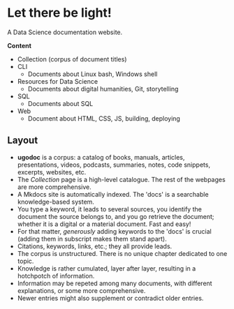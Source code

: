 # Let there be light!

A Data Science documentation website.

**Content**

- Collection (corpus of document titles)
- CLI
	- Documents about Linux bash, Windows shell
- Resources for Data Science
	- Documents about digital humanities, Git, storytelling
- SQL
	- Documents about SQL
- Web
	- Document about HTML, CSS, JS, building, deploying

## Layout

- **ugodoc** is a corpus: a catalog of books, manuals, articles, presentations, videos, podcasts, summaries, notes, code snippets, excerpts, websites, etc.
- The *Collection* page is a high-level catalogue. The rest of the webpages are more comprehensive.
- A Mkdocs site is automatically indexed. The 'docs' is a searchable knowledge-based system. 
- You type a keyword, it leads to several sources, you identify the document the source belongs to, and you go retrieve the document; whether it is a digital or a material document. Fast and easy!
- For that matter, *generously* adding keywords to the 'docs' is crucial (adding them in subscript makes them stand apart).
- Citations, keywords, links, etc.; they all provide leads.
- The corpus is unstructured. There is no unique chapter dedicated to one topic.
- Knowledge is rather cumulated, layer after layer, resulting in a hotchpotch of information. 
- Information may be repeted among many documents, with different explanations, or some more comprehensive.
- Newer entries might also supplement or contradict older entries.

